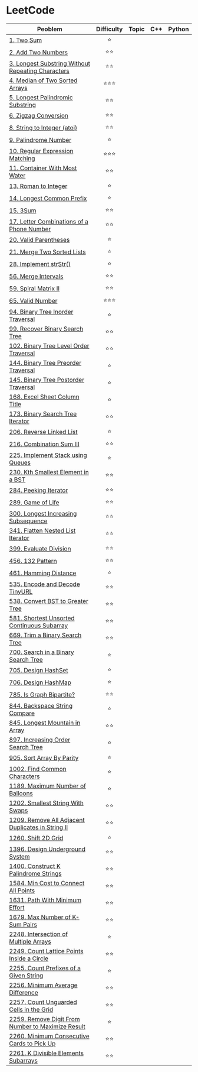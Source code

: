 # LeetCode

| Peoblem | Difficulty | Topic | C++ | Python |
| ------- |:----------:| ----- | --- | ------ |
|[1. Two Sum](https://leetcode.com/problems/two-sum)                                                                                            |:star:            |  |    |      |
|[2. Add Two Numbers](https://leetcode.com/problems/add-two-numbers)                                                                            |:star::star:      |  |    |      |
|[3. Longest Substring Without Repeating Characters](https://leetcode.com/problems/longest-substring-without-repeating-characters)              |:star::star:      |  |    |      |
|[4. Median of Two Sorted Arrays](https://leetcode.com/problems/median-of-two-sorted-arrays)                                                    |:star::star::star:|  |    |      |
|[5. Longest Palindromic Substring](https://leetcode.com/problems/longest-palindromic-substring)                                                |:star::star:      |  |    |      |
|[6. Zigzag Conversion](https://leetcode.com/problems/zigzag-conversion)                                                                        |:star::star:      |  |    |      |
|[8. String to Integer (atoi)](https://leetcode.com/problems/string-to-integer-atoi)                                                            |:star::star:      |  |    |      |
|[9. Palindrome Number](https://leetcode.com/problems/palindrome-number)                                                                        |:star:            |  |    |      |
|[10. Regular Expression Matching](https://leetcode.com/problems/regular-expression-matching)                                                   |:star::star::star:|  |    |      |
|[11. Container With Most Water](https://leetcode.com/problems/container-with-most-water)                                                       |:star::star:      |  |    |      |
|[13. Roman to Integer](https://leetcode.com/problems/roman-to-integer)                                                                         |:star:            |  |    |      |
|[14. Longest Common Prefix ](https://leetcode.com/problems/longest-common-prefix)                                                              |:star:            |  |    |      |
|[15. 3Sum](https://leetcode.com/problems/3sum)                                                                                                 |:star::star:      |            |           |        |
|[17. Letter Combinations of a Phone Number](https://leetcode.com/problems/letter-combinations-of-a-phone-number)                               |:star::star:      |            |           |        |
|[20. Valid Parentheses](https://leetcode.com/problems/valid-parentheses)                                                                       |:star:            |            |           |        |
|[21. Merge Two Sorted Lists](https://leetcode.com/problems/merge-two-sorted-lists)                                                             |:star:            |            |           |        |
|[28. Implement strStr()](https://leetcode.com/problems/implement-strstr)                                                                       |:star:            |            |           |        |
|[56. Merge Intervals](https://leetcode.com/problems/merge-intervals)                                                                           |:star::star:      |            |           |        |
|[59. Spiral Matrix II](https://leetcode.com/problems/spiral-matrix-ii)                                                                         |:star::star:      |            |           |        |
|[65. Valid Number](https://leetcode.com/problems/valid-number)                                                                                 |:star::star::star:|            |           |        |
|[94. Binary Tree Inorder Traversal](https://leetcode.com/problems/binary-tree-inorder-traversal)                                               |:star:            |            |           |        |
|[99. Recover Binary Search Tree](https://leetcode.com/problems/recover-binary-search-tree)                                                     |:star::star:      |            |           |        |
|[102. Binary Tree Level Order Traversal](https://leetcode.com/problems/binary-tree-level-order-traversal)                                      |:star::star:      |            |           |        |
|[144. Binary Tree Preorder Traversal](https://leetcode.com/problems/binary-tree-preorder-traversal)                                            |:star:            |            |           |        |
|[145. Binary Tree Postorder Traversal](https://leetcode.com/problems/binary-tree-postorder-traversal)                                          |:star:            |            |           |        |
|[168. Excel Sheet Column Title](https://leetcode.com/problems/excel-sheet-column-title)                                                        |:star:            |            |           |        |
|[173. Binary Search Tree Iterator](https://leetcode.com/problems/binary-search-tree-iterator)                                                  |:star::star:      |            |           |        |
|[206. Reverse Linked List](https://leetcode.com/problems/reverse-linked-list)                                                                  |:star:            |            |           |        |
|[216. Combination Sum III](https://leetcode.com/problems/combination-sum-iii)                                                                  |:star::star:      |            |           |        |
|[225. Implement Stack using Queues](https://leetcode.com/problems/implement-stack-using-queues)                                                |:star:            |            |           |        |
|[230. Kth Smallest Element in a BST](https://leetcode.com/problems/kth-smallest-element-in-a-bst)                                              |:star::star:      |            |           |        |
|[284. Peeking Iterator](https://leetcode.com/problems/peeking-iterator)                                                                        |:star::star:      |            |           |        |
|[289. Game of Life](https://leetcode.com/problems/game-of-life)                                                                                |:star::star:      |            |           |        |
|[300. Longest Increasing Subsequence](https://leetcode.com/problems/longest-increasing-subsequence)                                            |:star::star:      |            |           |        |
|[341. Flatten Nested List Iterator](https://leetcode.com/problems/flatten-nested-list-iterator)                                                |:star::star:      |            |           |        |
|[399. Evaluate Division](https://leetcode.com/problems/evaluate-division)                                                                      |:star::star:      |            |           |        |
|[456. 132 Pattern](https://leetcode.com/problems/132-pattern)                                                                                  |:star::star:      |            |           |        |
|[461. Hamming Distance](https://leetcode.com/problems/hamming-distance)                                                                        |:star:            |            |           |        |
|[535. Encode and Decode TinyURL](https://leetcode.com/problems/encode-and-decode-tinyurl)                                                      |:star::star:      |            |           |        |
|[538. Convert BST to Greater Tree](https://leetcode.com/problems/convert-bst-to-greater-tree)                                                  |:star::star:      |            |           |        |
|[581. Shortest Unsorted Continuous Subarray](https://leetcode.com/problems/shortest-unsorted-continuous-subarray)                              |:star::star:      |            |           |        |
|[669. Trim a Binary Search Tree](https://leetcode.com/problems/trim-a-binary-search-tree)                                                      |:star::star:      |            |           |        |
|[700. Search in a Binary Search Tree](https://leetcode.com/problems/search-in-a-binary-search-tree)                                            |:star:            |            |           |        |
|[705. Design HashSet](https://leetcode.com/problems/design-hashset)                                                                            |:star:            |            |           |        |
|[706. Design HashMap](https://leetcode.com/problems/design-hashmap)                                                                            |:star:            |            |           |        |
|[785. Is Graph Bipartite?](https://leetcode.com/problems/is-graph-bipartite)                                                                   |:star::star:      |            |           |        |
|[844. Backspace String Compare](https://leetcode.com/problems/backspace-string-compare)                                                        |:star:            |            |           |        |
|[845. Longest Mountain in Array](https://leetcode.com/problems/longest-mountain-in-array)                                                      |:star::star:      |            |           |        |
|[897. Increasing Order Search Tree](https://leetcode.com/problems/increasing-order-search-tree)                                                |:star:            |            |           |        |
|[905. Sort Array By Parity](https://leetcode.com/problems/sort-array-by-parity)                                                                |:star:            |            |           |        |
|[1002. Find Common Characters](https://leetcode.com/problems/find-common-characters)                                                           |:star:            |            |           |        |
|[1189. Maximum Number of Balloons](https://leetcode.com/problems/maximum-number-of-balloons)                                                   |:star:            |            |           |        |
|[1202. Smallest String With Swaps](https://leetcode.com/problems/smallest-string-with-swaps)                                                   |:star::star:      |            |           |        |
|[1209. Remove All Adjacent Duplicates in String II](https://leetcode.com/problems/remove-all-adjacent-duplicates-in-string-ii)                 |:star::star:      |            |           |        |
|[1260. Shift 2D Grid](https://leetcode.com/problems/shift-2d-grid)                                                                             |:star:            |            |           |        |
|[1396. Design Underground System](https://leetcode.com/problems/design-underground-system)                                                     |:star::star:      |            |           |        |
|[1400. Construct K Palindrome Strings](https://leetcode.com/problems/construct-k-palindrome-strings)                                           |:star::star:      |            |           |        |
|[1584. Min Cost to Connect All Points](https://leetcode.com/problems/min-cost-to-connect-all-points)                                           |:star::star:      |            |           |        |
|[1631. Path With Minimum Effort](https://leetcode.com/problems/path-with-minimum-effort)                                                       |:star::star:      |            |           |        |
|[1679. Max Number of K-Sum Pairs](https://leetcode.com/problems/max-number-of-k-sum-pairs)                                                     |:star::star:      |            |           |        |
|[2248. Intersection of Multiple Arrays](https://leetcode.com/problems/intersection-of-multiple-arrays)                                         |:star:            |            |           |        |
|[2249. Count Lattice Points Inside a Circle](https://leetcode.com/problems/count-lattice-points-inside-a-circle)                               |:star::star:      |            |           |        |
|[2255. Count Prefixes of a Given String](https://leetcode.com/problems/count-prefixes-of-a-given-string)                                       |:star:            |            |           |        |
|[2256. Minimum Average Difference](https://leetcode.com/problems/minimum-average-difference)                                                   |:star::star:      |            |           |        |
|[2257. Count Unguarded Cells in the Grid](https://leetcode.com/problems/count-unguarded-cells-in-the-grid)                                     |:star::star:      |            |           |        |
|[2259. Remove Digit From Number to Maximize Result](https://leetcode.com/problems/remove-digit-from-number-to-maximize-result)                 |:star:            |            |           |        |
|[2260. Minimum Consecutive Cards to Pick Up](https://leetcode.com/problems/minimum-consecutive-cards-to-pick-up)                               |:star::star:      |            |           |        |
|[2261. K Divisible Elements Subarrays](https://leetcode.com/problems/k-divisible-elements-subarrays)                                           |:star::star:      |            |           |        |